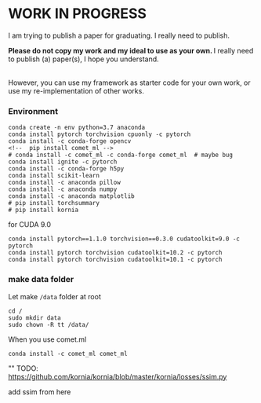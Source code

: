 # WORK IN PROGRESS
I am trying to publish a paper for graduating. I really need to publish.

<b> Please do not copy my work and my ideal to use as your own. </b> I really need to publish (a) paper(s), I hope you understand.
<br><br>

However, you can use my framework as starter code for your own work, or use my re-implementation of other works.


### Environment
```
conda create -n env python=3.7 anaconda
conda install pytorch torchvision cpuonly -c pytorch 
conda install -c conda-forge opencv
<!--  pip install comet_ml -->
# conda install -c comet_ml -c conda-forge comet_ml  # maybe bug
conda install ignite -c pytorch
conda install -c conda-forge h5py
conda install scikit-learn
conda install -c anaconda pillow
conda install -c anaconda numpy
conda install -c anaconda matplotlib
# pip install torchsummary 
# pip install kornia 
```

for CUDA 9.0

```shell script
conda install pytorch==1.1.0 torchvision==0.3.0 cudatoolkit=9.0 -c pytorch
conda install pytorch torchvision cudatoolkit=10.2 -c pytorch
conda install pytorch torchvision cudatoolkit=10.1 -c pytorch
```

### make data folder
Let make `/data` folder at root
```
cd /
sudo mkdir data
sudo chown -R tt /data/
```

When you use comet.ml
```shell script
conda install -c comet_ml comet_ml 
```

""
TODO: 
https://github.com/kornia/kornia/blob/master/kornia/losses/ssim.py

add ssim from here